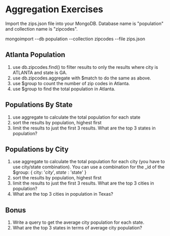 # Aggregation Exercises

Import the zips.json file into your MongoDB. Database name is "population" and collection name is "zipcodes".

mongoimport --db population --collection zipcodes --file zips.json

## Atlanta Population

1. use db.zipcodes.find() to filter results to only the results where city is ATLANTA and state is GA.
2. use db.zipcodes.aggregate with $match to do the same as above.
3. use $group to count the number of zip codes in Atlanta.
4. use $group to find the total population in Atlanta.

## Populations By State

1. use aggregate to calculate the total population for each state
2. sort the results by population, highest first
3. limit the results to just the first 3 results. What are the top 3 states in population?

## Populations by City

1. use aggregate to calculate the total population for each city (you have to use city/state combination). You can use a combination for the _id of the $group: { city: '$city', state: '$state' }
2. sort the results by population, highest first
3. limit the results to just the first 3 results. What are the top 3 cities in population?
4. What are the top 3 cities in population in Texas?

## Bonus

1. Write a query to get the average city population for each state.
2. What are the top 3 states in terms of average city population?
